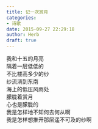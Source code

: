 ```yaml
---  
title: 记一次赏月  
categories:  
- 诗歌  
date: 2015-09-27 22:29:18  
author: Herb  
draft: true
---  
```

我和十五的月亮    
隔着一层低低的    
不比楼高多少的纱    
纱流淌到东南    
海上的低压风雨处    
朦胧着赏月    
心也是朦胧的    
我是怎样地不知何去何从啊    
我是怎样想推开那层遥不可及的纱啊